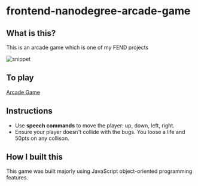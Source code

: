 frontend-nanodegree-arcade-game
===============================

## What is this? 
This is an arcade game which is one of my FEND projects

![snippet](images/arcade.png)

## To play
[Arcade Game](https://ashinzekene.github.io/fend-arcade-game/)

## Instructions
* Use **speech commands** to move the player: up, down, left, right. 
* Ensure your player doesn't collide with the bugs. You loose a life and 50pts on any collison.

## How I built this
This game was built majorly using JavaScript object-oriented programming features.